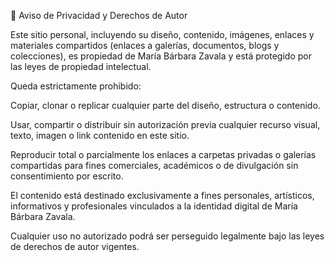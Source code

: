 📜 Aviso de Privacidad y Derechos de Autor

Este sitio personal, incluyendo su diseño, contenido, imágenes, enlaces y materiales compartidos (enlaces a galerías, documentos, blogs y colecciones), es propiedad de María Bárbara Zavala y está protegido por las leyes de propiedad intelectual.

Queda estrictamente prohibido:

Copiar, clonar o replicar cualquier parte del diseño, estructura o contenido.

Usar, compartir o distribuir sin autorización previa cualquier recurso visual, texto, imagen o link contenido en este sitio.

Reproducir total o parcialmente los enlaces a carpetas privadas o galerías compartidas para fines comerciales, académicos o de divulgación sin consentimiento por escrito.


El contenido está destinado exclusivamente a fines personales, artísticos, informativos y profesionales vinculados a la identidad digital de María Bárbara Zavala.

Cualquier uso no autorizado podrá ser perseguido legalmente bajo las leyes de derechos de autor vigentes.

